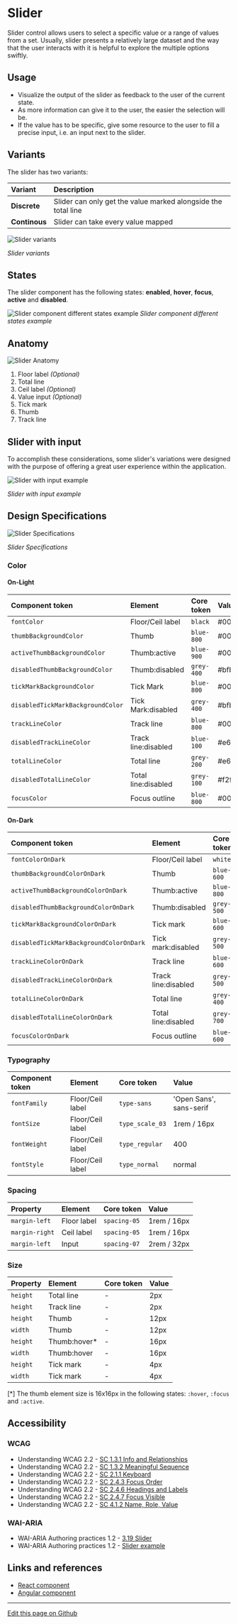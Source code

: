 # Slider

Slider control allows users to select a specific value or a range of values from a set. Usually, slider presents a relatively large dataset and the way that the user interacts with it is helpful to explore the multiple options swiftly.


## Usage

- Visualize the output of the slider as feedback to the user of the current state.
- As more information can give it to the user, the easier the selection will be.
- If the value has to be specific, give some resource to the user to fill a precise input, i.e. an input next to the slider.


## Variants

The slider has two variants:

| Variant         | Description
| :-------------- | :-------------------------------------------------------------- |
| **Discrete**    | Slider can only get the value marked alongside the total line   |
| **Continous**   | Slider can take every value mapped                              |

![Slider variants](images/slider_variants.png "Slider variants")

_Slider variants_


## States

The slider component has the following states: **enabled**, **hover**, **focus**, **active** and **disabled**.

![Slider component different states example](images/slider_states.png "Slider component different states example")
_Slider component different states example_


## Anatomy

![Slider Anatomy](images/slider_anatomy.png "Slider Anatomy")

1. Floor label _(Optional)_
2. Total line
3. Ceil label _(Optional)_
4. Value input _(Optional)_
5. Tick mark
6. Thumb
7. Track line


## Slider with input

To accomplish these considerations, some slider's variations were designed with the purpose of offering a great user experience within the application.

![Slider with input example](images/slider_input.png "Slider with input example")

_Slider with input example_



## Design Specifications

![Slider Specifications](images/slider_specs.png "Slider Specifications")

_Slider Specifications_


### Color

#### On-Light

| Component token                   | Element             | Core token      | Value   |
| :-------------------------------- | :------------------ | :-------------- | :------ |
| `fontColor`                       | Floor/Ceil label    | `black`         | #000000 |
| `thumbBackgroundColor`            | Thumb               | `blue-800`      | #0067b3 |
| `activeThumbBackgroundColor`      | Thumb:active        | `blue-900`      | #003c66 |
| `disabledThumbBackgroundColor`    | Thumb:disabled      | `grey-400`      | #bfbfbf |
| `tickMarkBackgroundColor`         | Tick Mark           | `blue-800`      | #0067b3 |
| `disabledTickMarkBackgroundColor` | Tick Mark:disabled  | `grey-400`      | #bfbfbf |
| `trackLineColor`                  | Track line          | `blue-800`      | #0067b3 |
| `disabledTrackLineColor`	        | Track line:disabled | `blue-100`      | #e6f4ff |
| `totalLineColor`	                | Total line          | `grey-200`      | #e6e6e6 |
| `disabledTotalLineColor`          | Total line:disabled | `grey-100`      | #f2f2f2 |
| `focusColor`                      | Focus outline       | `blue-800`      | #0067b3 |


#### On-Dark

| Component token                           | Element              | Core token        | Value         |
| :---------------------------------------- | :------------------- | :---------------- | :------------ |
| `fontColorOnDark`                         | Floor/Ceil label     | `white`           | #ffffff       |
| `thumbBackgroundColorOnDark`              | Thumb                | `blue-600`        | #0095ff       |
| `activeThumbBackgroundColorOnDark`        | Thumb:active         | `blue-800`        | #0067b3       |
| `disabledThumbBackgroundColorOnDark`	    | Thumb:disabled       | `grey-500`        | #999999       |
| `tickMarkBackgroundColorOnDark`	        | Tick mark            | `blue-600`        | #0095ff       |
| `disabledTickMarkBackgroundColorOnDark`   | Tick mark:disabled   | `grey-500`        | #999999       |
| `trackLineColorOnDark`                    | Track line           | `blue-600`        | #0095ff       |
| `disabledTrackLineColorOnDark`            | Track line:disabled  | `grey-500`        | #999999       |
| `totalLineColorOnDark`	                | Total line           | `grey-400`        | #bfbfbf       |
| `disabledTotalLineColorOnDark`            | Total line:disabled  | `grey-700`        | #666666       |
| `focusColorOnDark`                        | Focus outline        | `blue-600`        | #0095ff       |

### Typography


| Component token                   | Element             | Core token      | Value                     |
| :-------------------------------- | :------------------ | :-------------- | :------------------------ |
| `fontFamily`                      | Floor/Ceil label    | `type-sans`     | 'Open Sans', sans-serif   |
| `fontSize`                        | Floor/Ceil label    | `type_scale_03` | 1rem / 16px               |
| `fontWeight`                      | Floor/Ceil label    | `type_regular`  | 400                       |
| `fontStyle`                       | Floor/Ceil label    | `type_normal`   | normal                    |

### Spacing

| Property                          | Element             | Core token      | Value                     |
| :-------------------------------- | :------------------ | :-------------- | :------------------------ |
| `margin-left`                     | Floor label         | `spacing-05`    | 1rem / 16px               |
| `margin-right`                    | Ceil label          | `spacing-05`    | 1rem / 16px               |
| `margin-left`                     | Input               | `spacing-07`    | 2rem / 32px               |


### Size

| Property                          | Element             | Core token      | Value                     |
| :-------------------------------- | :------------------ | :-------------- | :------------------------ |
| `height`                          | Total line          | -               | 2px                       |
| `height`                          | Track line          | -               | 2px                       |
| `height`                          | Thumb               | -               | 12px                      |
| `width`                           | Thumb               | -               | 12px                      |
| `height`                          | Thumb:hover*        | -               | 16px                      |
| `width`                           | Thumb:hover         | -               | 16px                      |
| `height`                          | Tick mark           | -               | 4px                       |
| `width`                           | Tick mark           | -               | 4px                       |

[*] The thumb element size is 16x16px in the following states: `:hover`, `:focus` and `:active`.

## Accessibility

### WCAG

* Understanding WCAG 2.2 - [SC 1.3.1 Info and Relationships](https://www.w3.org/WAI/WCAG22/Understanding/info-and-relationships) 
* Understanding WCAG 2.2 - [SC 1.3.2 Meaningful Sequence](https://www.w3.org/WAI/WCAG22/Understanding/meaningful-sequence) 
* Understanding WCAG 2.2 - [SC 2.1.1 Keyboard](https://www.w3.org/WAI/WCAG22/Understanding/keyboard)
* Understanding WCAG 2.2 - [SC 2.4.3 Focus Order](https://www.w3.org/WAI/WCAG22/Understanding/focus-order) 
* Understanding WCAG 2.2 - [SC 2.4.6 Headings and Labels](https://www.w3.org/WAI/WCAG22/Understanding/headings-and-labels) 
* Understanding WCAG 2.2 - [SC 2.4.7 Focus Visible](https://www.w3.org/WAI/WCAG22/Understanding/focus-visible) 
* Understanding WCAG 2.2 - [SC 4.1.2 Name, Role, Value](https://www.w3.org/WAI/WCAG22/Understanding/name-role-value) 

### WAI-ARIA

* WAI-ARIA Authoring practices 1.2 - [3.19 Slider](https://www.w3.org/TR/wai-aria-practices-1.2/#slider)
* WAI-ARIA Authoring practices 1.2 - [Slider example](https://www.w3.org/TR/wai-aria-practices-1.2/examples/slider/slider-1.html)

## Links and references

- [React component](https://developer.dxc.com/tools/react/next/#/components/slider)
- [Angular component](https://developer.dxc.com/tools/angular/next/#/components/slider)

____________________________________________________________

[Edit this page on Github](https://github.com/dxc-technology/halstack-style-guide/blob/master/guidelines/components/slider/README.md)
